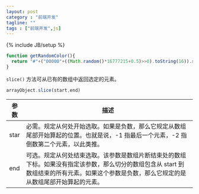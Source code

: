 ```yaml
---
layout: post
category : "前端开发"
tagline: ""
tags : ["前端开发",js]
---
```

{% include JB/setup %}

```js
function getRandomColor(){
  return "#"+("00000"+((Math.random()*16777215+0.5)>>0).toString(16)).slice(-6);
}
```

`slice()` 方法可从已有的数组中返回选定的元素。

```js
arrayObject.slice(start,end)
```


| 参数   | 描述       |
| ----- | --------- |
| star  | 必需。规定从何处开始选取。如果是负数，那么它规定从数组尾部开始算起的位置。也就是说，-1 指最后一个元素，-2 指倒数第二个元素，以此类推。 |
| end   | 可选。规定从何处结束选取。该参数是数组片断结束处的数组下标。如果没有指定该参数，那么切分的数组包含从 start 到数组结束的所有元素。如果这个参数是负数，那么它规定的是从数组尾部开始算起的元素。 |
